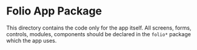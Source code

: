 # Folio App Package

This directory contains the code only for the app itself.
All screens, forms, controls, modules, components should be declared in the `folio*` package
which the app uses.
